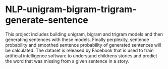 # NLP-unigram-bigram-trigram-generate-sentence
This project includes building unigram, bigram and trigram models and then generating sentences with these models. Finally perplexity, sentence probability and smoothed sentence probability of generated sentences will be calculated. The dataset is released by Facebook that is used to train artificial intelligence software to understand childrens stories and predict the word that was missing from a given sentence in a story.
